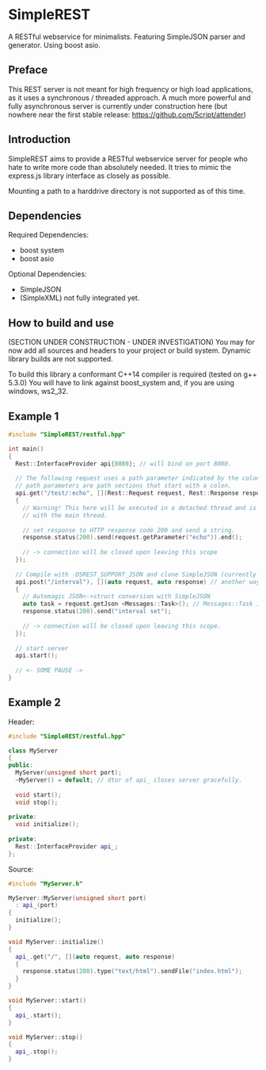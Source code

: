 # SimpleREST
A RESTful webservice for minimalists. Featuring SimpleJSON parser and generator. Using boost asio.

## Preface
This REST server is not meant for high frequency or high load applications,
as it uses a synchronous / threaded approach.
A much more powerful and fully asynchronous server is currently under construction here (but nowhere near the first stable release: https://github.com/5cript/attender)

## Introduction
SimpleREST aims to provide a RESTful webservice server for people who hate to write more code than absolutely needed.
It tries to mimic the express.js library interface as closely as possible.

Mounting a path to a harddrive directory is not supported as of this time.

## Dependencies
Required Dependencies:
- boost system
- boost asio

Optional Dependencies:
- SimpleJSON
- (SimpleXML) not fully integrated yet.

## How to build and use
(SECTION UNDER CONSTRUCTION - UNDER INVESTIGATION)
You may for now add all sources and headers to your project or build system. Dynamic library builds are not supported.

To build this library a conformant C++14 compiler is required (tested on g++ 5.3.0)
You will have to link against boost_system and, if you are using windows, ws2_32.

## Example 1
```C++
#include "SimpleREST/restful.hpp"

int main()
{
  Rest::InterfaceProvider api{8080}; // will bind on port 8080.
  
  // The following request uses a path parameter indicated by the colon.
  // path parameters are path sections that start with a colon.
  api.get("/test/:echo", [](Rest::Request request, Rest::Response response) // or use auto in lambda!
  {
    // Warning! This here will be executed in a detached thread and is therefore not safe to interact
    // with the main thread.
  
    // set response to HTTP response code 200 and send a string.
    response.status(200).send(request.getParameter("echo")).end();
    
    // -> connection will be closed upon leaving this scope
  });
  
  // Compile with -DSREST_SUPPORT_JSON and clone SimpleJSON (currently a submodule, will change)
  api.post("/interval"), [](auto request, auto response) // another way of writing it.
  {
    // Automagic JSON<->struct conversion with SimpleJSON
    auto task = request.getJson <Messages::Task>(); // Messages::Task is a SimpleJSON struct, see my SimpleJSON here on github.
    response.status(200).send("interval set");
    
    // -> connection will be closed upon leaving this scope.
  });
  
  // start server
  api.start();
  
  // <- SOME PAUSE ->
}
```

## Example 2
Header:
```C++
#include "SimpleREST/restful.hpp"

class MyServer
{ 
public:
  MyServer(unsigned short port);
  ~MyServer() = default; // dtor of api_ closes server gracefully.
  
  void start();
  void stop();
  
private:
  void initialize();
  
private:
  Rest::InterfaceProvider api_;
};
```

Source:
```C++
#include "MyServer.h"

MyServer::MyServer(unsigned short port)
  : api_(port)
{
  initialize();
}

void MyServer::initialize()
{
  api_.get("/", [](auto request, auto response)
  {
    response.status(200).type("text/html").sendFile("index.html");
  }
}

void MyServer::start()
{
  api_.start();
}

void MyServer::stop()
{
  api_.stop();
}
```
